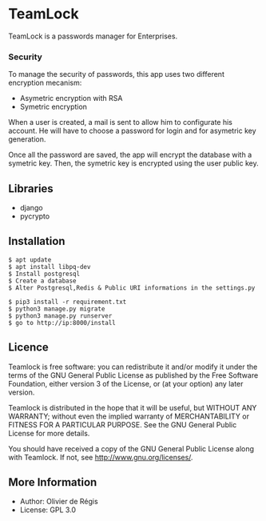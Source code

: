 TeamLock
===================================

TeamLock is a passwords manager for Enterprises. 

### Security

To manage the security of passwords, this app uses two different encryption mecanism:
- Asymetric encryption with RSA
- Symetric encryption

When a user is created, a mail is sent to allow him to configurate his account. He will have to choose a password for login and for asymetric key generation.

Once all the password are saved, the app will encrypt the database with a symetric key.
Then, the symetric key is encrypted using the user public key.

## Libraries

- django
- pycrypto

## Installation

	$ apt update
	$ apt install libpq-dev
    $ Install postgresql
    $ Create a database
    $ Alter Postgresql,Redis & Public URI informations in the settings.py 

    $ pip3 install -r requirement.txt
    $ python3 manage.py migrate
    $ python3 manage.py runserver
    $ go to http://ip:8000/install

## Licence

Teamlock is free software: you can redistribute it and/or modify
it under the terms of the GNU General Public License as published by
the Free Software Foundation, either version 3 of the License, or
(at your option) any later version.

Teamlock is distributed in the hope that it will be useful,
but WITHOUT ANY WARRANTY; without even the implied warranty of
MERCHANTABILITY or FITNESS FOR A PARTICULAR PURPOSE.  See the
GNU General Public License for more details.

You should have received a copy of the GNU General Public License
along with Teamlock. If not, see <http://www.gnu.org/licenses/>.

## More Information

- Author: Olivier de Régis
- License: GPL 3.0
